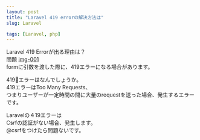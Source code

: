```yaml
---
layout: post
title: "Laravel 419 errorの解決方法は"
slug: Laravel

tags: [Laravel, php]
---
```

Laravel 419 Errorが出る理由は？      
問題
[img-001](/assets/img/laravel/sidebar-bg.jpg)  
formに引数を渡した際に、419エラーになる場合があります。  
      
419エラーはなんでしょうか。  
419エラーはToo Many Requests、  
つまりユーザーが一定時間の間に大量のrequestを送った場合、発生するエラーです。  
    
Laravelの４19エラーは  
Csrfの認証がない場合、発生します。  
@csrfをつけたら問題ないです。